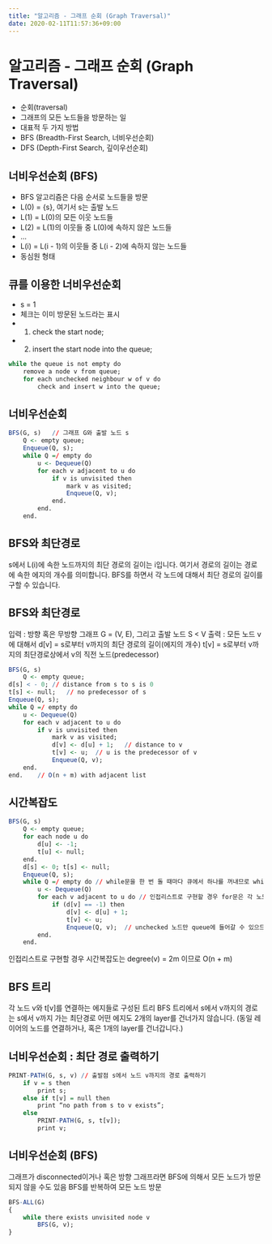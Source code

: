 ```yaml
---
title: "알고리즘 - 그래프 순회 (Graph Traversal)"
date: 2020-02-11T11:57:36+09:00
---
```


# 알고리즘 - 그래프 순회 (Graph Traversal)

- 순회(traversal)
 - 그래프의 모든 노드들을 방문하는 일
- 대표적 두 가지 방법
 - BFS (Breadth-First Search, 너비우선순회)
 - DFS (Depth-First Search, 깊이우선순회)

## 너비우선순회 (BFS)

- BFS 알고리즘은 다음 순서로 노드들을 방문
 - L(0) = {s}, 여기서 s는 출발 노드
 - L(1) = L(0)의 모든 이웃 노드들
 - L(2) = L(1)의 이웃들 중 L(0)에 속하지 않은 노드들
 - ...
 - L(i) = L(i - 1)의 이웃들 중 L(i - 2)에 속하지 않는 노드들
 - 동심원 형태

## 큐를 이용한 너비우선순회

- s = 1
- 체크는 이미 방문된 노드라는 표시
- 1. check the start node;
- 2. insert the start node into the queue;

```r
while the queue is not empty do
	remove a node v from queue;
	for each unchecked neighbour w of v do
		check and insert w into the queue;
```

## 너비우선순회

```r
BFS(G, s)	// 그래프 G와 출발 노드 s
	Q <- empty queue;
	Enqueue(Q, s);
	while Q =/ empty do
		u <- Dequeue(Q)
		for each v adjacent to u do
			if v is unvisited then
				mark v as visited;
				Enqueue(Q, v);
			end.
		end.
	end.
```

## BFS와 최단경로

s에서 L(i)에 속한 노드까지의 최단 경로의 길이는 i입니다.
여기서 경로의 길이는 경로에 속한 에지의 개수를 의미합니다.
BFS를 하면서 각 노드에 대해서 최단 경로의 길이를 구할 수 있습니다.

## BFS와 최단경로

입력 : 방향 혹은 무방향 그래프 G = (V, E), 그리고 출발 노드 S < V
출력 : 모든 노드 v에 대해서
d[v] = s로부터 v까지의 최단 경로의 길이(에지의 개수)
t[v] = s로부터 v까지의 최단경로상에서 v의 직전 노드(predecessor)

```r
BFS(G, s)
	Q <- empty queue;
d[s] < - 0;	// distance from s to s is 0
t[s] <- null;	// no predecessor of s
Enqueue(Q, s);
while Q =/ empty do
	u <- Dequeue(Q)
	for each v adjacent to u do
		if v is unvisited then
			mark v as visited;
			d[v] <- d[u] + 1;	// distance to v
			t[v] <- u;	// u is the predecessor of v
			Enqueue(Q, v);
	end.
end.	// O(n + m) with adjacent list
```

## 시간복잡도

```r
BFS(G, s)
	Q <- empty queue;
	for each node u do
		d[u] <- -1;
		t[u] <- null;
	end.
	d[s] <- 0; t[s] <- null;
	Enqueue(Q, s);
	while Q =/ empty do	// while문을 한 번 돌 때마다 큐에서 하나를 꺼내므로 while문은 최대 n번 돕니다.
		u <- Dequeue(Q)
		for each v adjacent to u do	// 인접리스트로 구현할 경우 for문은 각 노드 v에 대해서 degree(v)번 돕니다.
			if (d[v] == -1) then
				d[v] <- d[u] + 1;
				t[v] <- u;
				Enqueue(Q, v);	// unchecked 노드만 queue에 들어갈 수 있으므로 어떤 노드도 큐에 두번 들어가지는 않는다.
		end.
	end.
```

인접리스트로 구현할 경우 시간복잡도는 degree(v) = 2m 이므로 O(n + m)

## BFS 트리

각 노드 v와 t[v]를 연결하는 에지들로 구성된 트리
BFS 트리에서 s에서 v까지의 경로는 s에서 v까지 가는 최단경로
어떤 에지도 2개의 layer를 건너가지 않습니다.
(동일 레이어의 노드를 연결하거나, 혹은 1개의 layer를 건너갑니다.)

## 너비우선순회 : 최단 경로 출력하기

```r
PRINT-PATH(G, s, v)	// 출발점 s에서 노드 v까지의 경로 출력하기
	if v = s then
		print s;
	else if t[v] = null then
		print “no path from s to v exists”;
	else
		PRINT-PATH(G, s, t[v]);
		print v;
```

## 너비우선순회 (BFS)

그래프가 disconnected이거나 혹은 방향 그래프라면 BFS에 의해서
모든 노드가 방문되지 않을 수도 있음
BFS를 반복하여 모든 노드 방문

```r
BFS-ALL(G)
{
	while there exists unvisited node v
		BFS(G, v);
}
```
